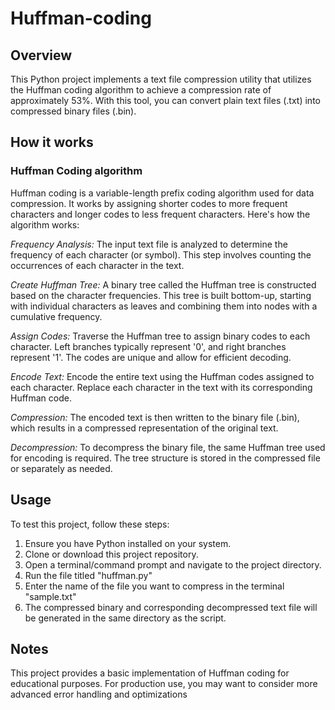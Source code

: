 # Huffman-coding
## Overview
This Python project implements a text file compression utility that utilizes the Huffman coding algorithm to achieve a compression rate of approximately 53%. With this tool, you can convert plain text files (.txt) into compressed binary files (.bin).

## How it works
### Huffman Coding algorithm
Huffman coding is a variable-length prefix coding algorithm used for data compression. It works by assigning shorter codes to more frequent characters and longer codes to less frequent characters. Here's how the algorithm works:

  *Frequency Analysis:* The input text file is analyzed to determine the frequency of each character (or symbol). This step involves counting the occurrences of each character in the text.
  
  *Create Huffman Tree:* A binary tree called the Huffman tree is constructed based on the character frequencies. This tree is built bottom-up, starting with individual characters as leaves and combining them into nodes with a cumulative frequency.
  
  *Assign Codes:* Traverse the Huffman tree to assign binary codes to each character. Left branches typically represent '0', and right branches represent '1'. The codes are unique and allow for efficient decoding.
  
  *Encode Text:* Encode the entire text using the Huffman codes assigned to each character. Replace each character in the text with its corresponding Huffman code.
  
  *Compression:* The encoded text is then written to the binary file (.bin), which results in a compressed representation of the original text.
  
  *Decompression:* To decompress the binary file, the same Huffman tree used for encoding is required. The tree structure is stored in the compressed file or separately as needed.

## Usage
To test this project, follow these steps:

1. Ensure you have Python installed on your system.
2. Clone or download this project repository.
3. Open a terminal/command prompt and navigate to the project directory.
4. Run the file titled "huffman.py"
5. Enter the name of the file you want to compress in the terminal "sample.txt"
6. The compressed binary and corresponding decompressed text file will be generated in the same directory as the script.

## Notes
This project provides a basic implementation of Huffman coding for educational purposes. For production use, you may want to consider more advanced error handling and optimizations
